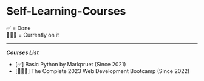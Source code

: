 ﻿# Self-Learning-Courses
 
 ✅ = Done<br>
 🏃🏻‍♂️ = Currently on it
 <hr>
 
 ***Courses List***
- [✅] Basic Python by Markpruet (Since 2021)
- [🏃🏻‍♂️] The Complete 2023 Web Development Bootcamp (Since 2022)
